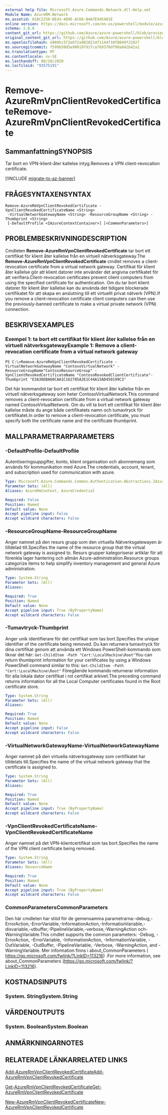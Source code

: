 ```yaml
---
external help file: Microsoft.Azure.Commands.Network.dll-Help.xml
Module Name: AzureRM.Network
ms.assetid: 818C2250-DE43-409E-AC68-B4A7E945401E
online version: https://docs.microsoft.com/en-us/powershell/module/azurerm.network/remove-azurermvpnclientrevokedcertificate
schema: 2.0.0
content_git_url: https://github.com/Azure/azure-powershell/blob/preview/src/ResourceManager/Network/Commands.Network/help/Remove-AzureRmVpnClientRevokedCertificate.md
original_content_git_url: https://github.com/Azure/azure-powershell/blob/preview/src/ResourceManager/Network/Commands.Network/help/Remove-AzureRmVpnClientRevokedCertificate.md
ms.openlocfilehash: e9095c5f2e8f2a9820214f1144f10f8049f22027
ms.sourcegitcommit: f599b50d5e980197d1fca769378df90a842b42a1
ms.translationtype: MT
ms.contentlocale: sv-SE
ms.lasthandoff: 08/20/2020
ms.locfileid: "93575191"
---
```

# <span data-ttu-id="f0abb-101">Remove-AzureRmVpnClientRevokedCertificate</span><span class="sxs-lookup"><span data-stu-id="f0abb-101">Remove-AzureRmVpnClientRevokedCertificate</span></span>

## <span data-ttu-id="f0abb-102">Sammanfattning</span><span class="sxs-lookup"><span data-stu-id="f0abb-102">SYNOPSIS</span></span>
<span data-ttu-id="f0abb-103">Tar bort en VPN-klient-åter kallelse intyg.</span><span class="sxs-lookup"><span data-stu-id="f0abb-103">Removes a VPN client-revocation certificate.</span></span>

[!INCLUDE [migrate-to-az-banner](../../includes/migrate-to-az-banner.md)]

## <span data-ttu-id="f0abb-104">FRÅGESYNTAXEN</span><span class="sxs-lookup"><span data-stu-id="f0abb-104">SYNTAX</span></span>

```
Remove-AzureRmVpnClientRevokedCertificate -VpnClientRevokedCertificateName <String>
 -VirtualNetworkGatewayName <String> -ResourceGroupName <String> -Thumbprint <String>
 [-DefaultProfile <IAzureContextContainer>] [<CommonParameters>]
```

## <span data-ttu-id="f0abb-105">PROBLEMBESKRIVNING</span><span class="sxs-lookup"><span data-stu-id="f0abb-105">DESCRIPTION</span></span>
<span data-ttu-id="f0abb-106">Cmdleten **Remove-AzureRmVpnClientRevokedCertificate** tar bort ett certifikat för klient åter kallelse från en virtuell nätverksgateway.</span><span class="sxs-lookup"><span data-stu-id="f0abb-106">The **Remove-AzureRmVpnClientRevokedCertificate** cmdlet removes a client-revocation certificate from a virtual network gateway.</span></span>
<span data-ttu-id="f0abb-107">Certifikat för klient åter kallelse gör att klient datorer inte använder det angivna certifikatet för att verifiera.</span><span class="sxs-lookup"><span data-stu-id="f0abb-107">Client-revocation certificates prevent client computers from using the specified certificate for authentication.</span></span>
<span data-ttu-id="f0abb-108">Om du tar bort klient datorer för klient åter kallelse kan du använda det tidigare blockerade certifikatet för att skapa en anslutning till ett virtuellt privat nätverk (VPN).</span><span class="sxs-lookup"><span data-stu-id="f0abb-108">If you remove a client-revocation certificate client computers can then use the previously-banned certificate to make a virtual private network (VPN) connection.</span></span>

## <span data-ttu-id="f0abb-109">BESKRIVS</span><span class="sxs-lookup"><span data-stu-id="f0abb-109">EXAMPLES</span></span>

### <span data-ttu-id="f0abb-110">Exempel 1: ta bort ett certifikat för klient åter kallelse från en virtuell nätverksgateway</span><span class="sxs-lookup"><span data-stu-id="f0abb-110">Example 1: Remove a client-revocation certificate from a virtual network gateway</span></span>
```
PS C:\>Remove-AzureRmVpnClientRevokedCertificate -VirtualNetworkGatewayName "ContosoVirtualNetwork" -ResourceGroupName"ContosoResourceGroup" -VpnClientRevokedCertificateName "ContosoRevokedClientCertificate"-Thumbprint "E3A38EBA60CAA1C162785A2E1C44A15AD450199C3"
```

<span data-ttu-id="f0abb-111">Det här kommandot tar bort ett certifikat för klient åter kallelse från en virtuell nätverksgateway som heter ContosoVirtualNetwork.</span><span class="sxs-lookup"><span data-stu-id="f0abb-111">This command removes a client-revocation certificate from a virtual network gateway named ContosoVirtualNetwork.</span></span>
<span data-ttu-id="f0abb-112">Om du vill ta bort ett certifikat för klient åter kallelse måste du ange både certifikatets namn och tumavtryck för certifikatet.</span><span class="sxs-lookup"><span data-stu-id="f0abb-112">In order to remove a client-revocation certificate, you must specify both the certificate name and the certificate thumbprint.</span></span>

## <span data-ttu-id="f0abb-113">MALLPARAMETRAR</span><span class="sxs-lookup"><span data-stu-id="f0abb-113">PARAMETERS</span></span>

### <span data-ttu-id="f0abb-114">-DefaultProfile</span><span class="sxs-lookup"><span data-stu-id="f0abb-114">-DefaultProfile</span></span>
<span data-ttu-id="f0abb-115">Autentiseringsuppgifter, konto, klient organisation och abonnemang som används för kommunikation med Azure.</span><span class="sxs-lookup"><span data-stu-id="f0abb-115">The credentials, account, tenant, and subscription used for communication with azure.</span></span>

```yaml
Type: Microsoft.Azure.Commands.Common.Authentication.Abstractions.IAzureContextContainer
Parameter Sets: (All)
Aliases: AzureRmContext, AzureCredential

Required: False
Position: Named
Default value: None
Accept pipeline input: False
Accept wildcard characters: False
```

### <span data-ttu-id="f0abb-116">-ResourceGroupName</span><span class="sxs-lookup"><span data-stu-id="f0abb-116">-ResourceGroupName</span></span>
<span data-ttu-id="f0abb-117">Anger namnet på den resurs grupp som den virtuella Nätverksgatewayen är tilldelad till.</span><span class="sxs-lookup"><span data-stu-id="f0abb-117">Specifies the name of the resource group that the virtual network gateway is assigned to.</span></span>
<span data-ttu-id="f0abb-118">Resurs grupper kategoriserar artiklar för att förenkla lager hantering och allmän Azure-administration.</span><span class="sxs-lookup"><span data-stu-id="f0abb-118">Resource groups categorize items to help simplify inventory management and general Azure administration.</span></span>

```yaml
Type: System.String
Parameter Sets: (All)
Aliases:

Required: True
Position: Named
Default value: None
Accept pipeline input: True (ByPropertyName)
Accept wildcard characters: False
```

### <span data-ttu-id="f0abb-119">-Tumavtryck</span><span class="sxs-lookup"><span data-stu-id="f0abb-119">-Thumbprint</span></span>
<span data-ttu-id="f0abb-120">Anger unik identifierare för det certifikat som tas bort.</span><span class="sxs-lookup"><span data-stu-id="f0abb-120">Specifies the unique identifier of the certificate being removed.</span></span>
<span data-ttu-id="f0abb-121">Du kan returnera tumavtryck för dina certifikat genom att använda ett Windows PowerShell-kommando som liknar det här: `Get-ChildItem -Path "Cert:\LocalMachine\Root"`</span><span class="sxs-lookup"><span data-stu-id="f0abb-121">You can return thumbprint information for your certificates by using a Windows PowerShell command similar to this: `Get-ChildItem -Path "Cert:\LocalMachine\Root"`</span></span>
<span data-ttu-id="f0abb-122">Föregående kommando returnerar information för alla lokala dator certifikat i rot certifikat arkivet.</span><span class="sxs-lookup"><span data-stu-id="f0abb-122">The preceding command returns information for all the Local Computer certificates found in the Root certificate store.</span></span>

```yaml
Type: System.String
Parameter Sets: (All)
Aliases:

Required: True
Position: Named
Default value: None
Accept pipeline input: False
Accept wildcard characters: False
```

### <span data-ttu-id="f0abb-123">-VirtualNetworkGatewayName</span><span class="sxs-lookup"><span data-stu-id="f0abb-123">-VirtualNetworkGatewayName</span></span>
<span data-ttu-id="f0abb-124">Anger namnet på den virtuella nätverksgateway som certifikatet har tilldelats till.</span><span class="sxs-lookup"><span data-stu-id="f0abb-124">Specifies the name of the virtual network gateway that the certificate is assigned to.</span></span>

```yaml
Type: System.String
Parameter Sets: (All)
Aliases:

Required: True
Position: Named
Default value: None
Accept pipeline input: True (ByPropertyName)
Accept wildcard characters: False
```

### <span data-ttu-id="f0abb-125">-VpnClientRevokedCertificateName</span><span class="sxs-lookup"><span data-stu-id="f0abb-125">-VpnClientRevokedCertificateName</span></span>
<span data-ttu-id="f0abb-126">Anger namnet på det VPN-klientcertifikat som tas bort.</span><span class="sxs-lookup"><span data-stu-id="f0abb-126">Specifies the name of the VPN client certificate being removed.</span></span>

```yaml
Type: System.String
Parameter Sets: (All)
Aliases: ResourceName

Required: True
Position: Named
Default value: None
Accept pipeline input: True (ByPropertyName)
Accept wildcard characters: False
```

### <span data-ttu-id="f0abb-127">CommonParameters</span><span class="sxs-lookup"><span data-stu-id="f0abb-127">CommonParameters</span></span>
<span data-ttu-id="f0abb-128">Den här cmdleten har stöd för de gemensamma parametrarna:-debug,-ErrorAction,-ErrorVariable,-InformationAction,-InformationVariable,-disvariable,-utbuffer,-PipelineVariable,-verbose,-WarningAction och-WarningVariable.</span><span class="sxs-lookup"><span data-stu-id="f0abb-128">This cmdlet supports the common parameters: -Debug, -ErrorAction, -ErrorVariable, -InformationAction, -InformationVariable, -OutVariable, -OutBuffer, -PipelineVariable, -Verbose, -WarningAction, and -WarningVariable.</span></span> <span data-ttu-id="f0abb-129">Mer information finns i about_CommonParameters ( https://go.microsoft.com/fwlink/?LinkID=113216) .</span><span class="sxs-lookup"><span data-stu-id="f0abb-129">For more information, see about_CommonParameters (https://go.microsoft.com/fwlink/?LinkID=113216).</span></span>

## <span data-ttu-id="f0abb-130">KOSTNADS</span><span class="sxs-lookup"><span data-stu-id="f0abb-130">INPUTS</span></span>

### <span data-ttu-id="f0abb-131">System. String</span><span class="sxs-lookup"><span data-stu-id="f0abb-131">System.String</span></span>

## <span data-ttu-id="f0abb-132">VÄRDEN</span><span class="sxs-lookup"><span data-stu-id="f0abb-132">OUTPUTS</span></span>

### <span data-ttu-id="f0abb-133">System. Boolean</span><span class="sxs-lookup"><span data-stu-id="f0abb-133">System.Boolean</span></span>

## <span data-ttu-id="f0abb-134">ANMÄRKNINGAR</span><span class="sxs-lookup"><span data-stu-id="f0abb-134">NOTES</span></span>

## <span data-ttu-id="f0abb-135">RELATERADE LÄNKAR</span><span class="sxs-lookup"><span data-stu-id="f0abb-135">RELATED LINKS</span></span>

[<span data-ttu-id="f0abb-136">Add-AzureRmVpnClientRevokedCertificate</span><span class="sxs-lookup"><span data-stu-id="f0abb-136">Add-AzureRmVpnClientRevokedCertificate</span></span>](./Add-AzureRmVpnClientRevokedCertificate.md)

[<span data-ttu-id="f0abb-137">Get-AzureRmVpnClientRevokedCertificate</span><span class="sxs-lookup"><span data-stu-id="f0abb-137">Get-AzureRmVpnClientRevokedCertificate</span></span>](./Get-AzureRmVpnClientRevokedCertificate.md)

[<span data-ttu-id="f0abb-138">New-AzureRmVpnClientRevokedCertificate</span><span class="sxs-lookup"><span data-stu-id="f0abb-138">New-AzureRmVpnClientRevokedCertificate</span></span>](./New-AzureRmVpnClientRevokedCertificate.md)


